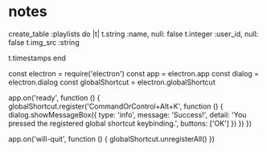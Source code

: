 # notes

<!-- playlists table: -->
create_table :playlists do |t|
  t.string :name, null: false
  t.integer :user_id, null: false
  t.img_src :string

  t.timestamps
end

<!-- registering keyboard shortcuts in electron -->
const electron = require('electron')
const app = electron.app
const dialog = electron.dialog
const globalShortcut = electron.globalShortcut

app.on('ready', function () {
  globalShortcut.register('CommandOrControl+Alt+K', function () {
    dialog.showMessageBox({
      type: 'info',
      message: 'Success!',
      detail: 'You pressed the registered global shortcut keybinding.',
      buttons: ['OK']
    })
  })
})

app.on('will-quit', function () {
  globalShortcut.unregisterAll()
})
